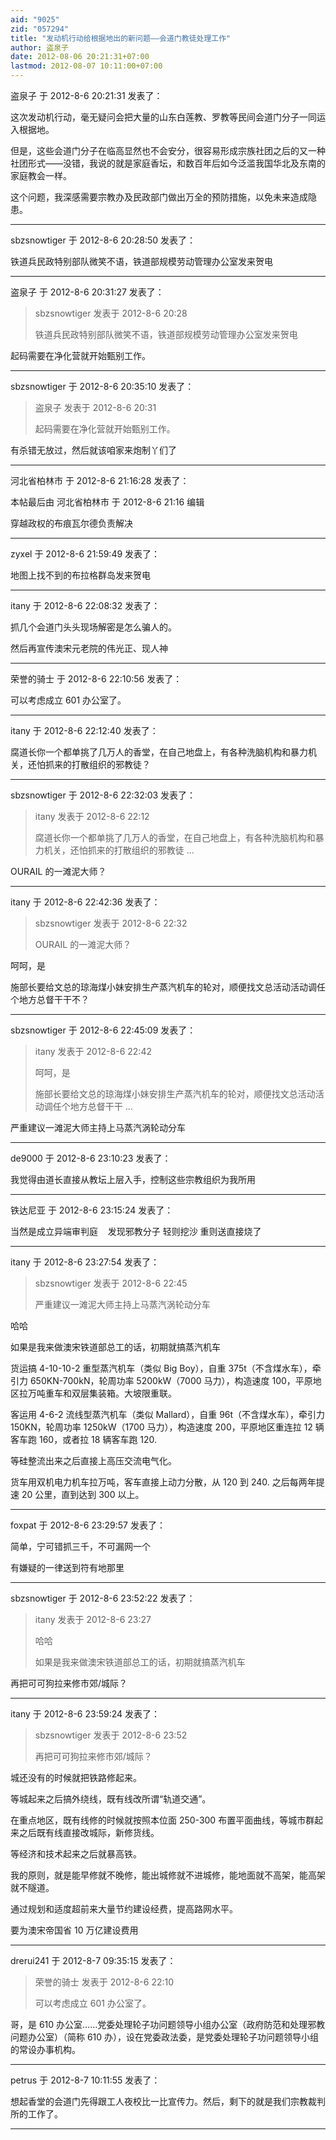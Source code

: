 ```yaml
---
aid: "9025"
zid: "057294"
title: "发动机行动给根据地出的新问题——会道门教徒处理工作"
author: 盗泉子
date: 2012-08-06 20:21:31+07:00
lastmod: 2012-08-07 10:11:00+07:00
---
```


盗泉子 于 2012-8-6 20:21:31 发表了：

这次发动机行动，毫无疑问会把大量的山东白莲教、罗教等民间会道门分子一同运入根据地。

但是，这些会道门分子在临高显然也不会安分，很容易形成宗族社团之后的又一种社团形式——没错，我说的就是家庭香坛，和数百年后如今泛滥我国华北及东南的家庭教会一样。

这个问题，我深感需要宗教办及民政部门做出万全的预防措施，以免未来造成隐患。

---

sbzsnowtiger 于 2012-8-6 20:28:50 发表了：

铁道兵民政特别部队微笑不语，铁道部规模劳动管理办公室发来贺电

---

盗泉子 于 2012-8-6 20:31:27 发表了：

> sbzsnowtiger 发表于 2012-8-6 20:28
>
> 铁道兵民政特别部队微笑不语，铁道部规模劳动管理办公室发来贺电

起码需要在净化营就开始甄别工作。

---

sbzsnowtiger 于 2012-8-6 20:35:10 发表了：

> 盗泉子 发表于 2012-8-6 20:31
>
> 起码需要在净化营就开始甄别工作。

有杀错无放过，然后就该咱家来炮制丫们了

---

河北省柏林市 于 2012-8-6 21:16:28 发表了：

本帖最后由 河北省柏林市 于 2012-8-6 21:16 编辑

穿越政权的布痕瓦尔德负责解决

---

zyxel 于 2012-8-6 21:59:49 发表了：

地图上找不到的布拉格群岛发来贺电

---

itany 于 2012-8-6 22:08:32 发表了：

抓几个会道门头头现场解密是怎么骗人的。

然后再宣传澳宋元老院的伟光正、现人神

---

荣誉的骑士 于 2012-8-6 22:10:56 发表了：

可以考虑成立 601 办公室了。

---

itany 于 2012-8-6 22:12:40 发表了：

腐道长你一个都单挑了几万人的香堂，在自己地盘上，有各种洗脑机构和暴力机关，还怕抓来的打散组织的邪教徒？

---

sbzsnowtiger 于 2012-8-6 22:32:03 发表了：

> itany 发表于 2012-8-6 22:12
>
> 腐道长你一个都单挑了几万人的香堂，在自己地盘上，有各种洗脑机构和暴力机关，还怕抓来的打散组织的邪教徒 ...

OURAIL 的一滩泥大师？

---

itany 于 2012-8-6 22:42:36 发表了：

> sbzsnowtiger 发表于 2012-8-6 22:32
>
> OURAIL 的一滩泥大师？

呵呵，是

施部长要给文总的琼海煤小妹安排生产蒸汽机车的轮对，顺便找文总活动活动调任个地方总督干干不？

---

sbzsnowtiger 于 2012-8-6 22:45:09 发表了：

> itany 发表于 2012-8-6 22:42
>
> 呵呵，是
>
> 施部长要给文总的琼海煤小妹安排生产蒸汽机车的轮对，顺便找文总活动活动调任个地方总督干干 ...

严重建议一滩泥大师主持上马蒸汽涡轮动分车

---

de9000 于 2012-8-6 23:10:23 发表了：

我觉得由道长直接从教坛上层入手，控制这些宗教组织为我所用

---

铁达尼亚 于 2012-8-6 23:15:24 发表了：

当然是成立异端审判庭    发现邪教分子 轻则挖沙 重则送直接烧了

---

itany 于 2012-8-6 23:27:54 发表了：

> sbzsnowtiger 发表于 2012-8-6 22:45
>
> 严重建议一滩泥大师主持上马蒸汽涡轮动分车

哈哈

如果是我来做澳宋铁道部总工的话，初期就搞蒸汽机车

货运搞 4-10-10-2 重型蒸汽机车（类似 Big Boy），自重 375t（不含煤水车），牵引力 650KN-700kN，轮周功率 5200kW（7000 马力），构造速度 100，平原地区拉万吨重车和双层集装箱。大坡限重联。

客运用 4-6-2 流线型蒸汽机车（类似 Mallard），自重 96t（不含煤水车），牵引力 150KN，轮周功率 1250kW（1700 马力），构造速度 200，平原地区重连拉 12 辆客车跑 160，或者拉 18 辆客车跑 120.

等硅整流出来之后直接上高压交流电气化。

货车用双机电力机车拉万吨，客车直接上动力分散，从 120 到 240. 之后每两年提速 20 公里，直到达到 300 以上。

---

foxpat 于 2012-8-6 23:29:57 发表了：

简单，宁可错抓三千，不可漏网一个

有嫌疑的一律送到符有地那里

---

sbzsnowtiger 于 2012-8-6 23:52:22 发表了：

> itany 发表于 2012-8-6 23:27
>
> 哈哈
>
> 如果是我来做澳宋铁道部总工的话，初期就搞蒸汽机车

再把可可狗拉来修市郊/城际？

---

itany 于 2012-8-6 23:59:24 发表了：

> sbzsnowtiger 发表于 2012-8-6 23:52
>
> 再把可可狗拉来修市郊/城际？

城还没有的时候就把铁路修起来。

等城起来之后搞外绕线，既有线改所谓“轨道交通”。

在重点地区，既有线修的时候就按照本位面 250-300 布置平面曲线，等城市群起来之后既有线直接改城际，新修货线。

等经济和技术起来之后就暴高铁。

我的原则，就是能早修就不晚修，能出城修就不进城修，能地面就不高架，能高架就不隧道。

通过规划和适度超前来大量节约建设经费，提高路网水平。

要为澳宋帝国省 10 万亿建设费用

---

drerui241 于 2012-8-7 09:35:15 发表了：

> 荣誉的骑士 发表于 2012-8-6 22:10
>
> 可以考虑成立 601 办公室了。

哥，是 610 办公室……党委处理轮子功问题领导小组办公室（政府防范和处理邪教问题办公室）（简称 610 办），设在党委政法委，是党委处理轮子功问题领导小组的常设办事机构。

---

petrus 于 2012-8-7 10:11:55 发表了：

想起香堂的会道门先得跟工人夜校比一比宣传力。然后，剩下的就是我们宗教裁判所的工作了。

---
